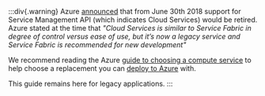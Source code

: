 :::div{.warning}
Azure [announced](https://azure.microsoft.com/en-gb/updates/deprecating-service-management-apis-support-for-azure-app-service/) that from June 30th 2018 support for Service Management API (which indicates Cloud Services) would be retired. Azure stated at the time that _"Cloud Services is similar to Service Fabric in degree of control versus ease of use, but it’s now a legacy service and Service Fabric is recommended for new development"_ 

We recommend reading the Azure [guide to choosing a compute service](https://docs.microsoft.com/en-us/azure/architecture/guide/technology-choices/compute-decision-tree) to help choose a replacement you can [deploy to Azure](/docs/deployments/azure) with.

This guide remains here for legacy applications.
:::